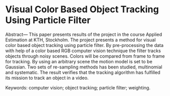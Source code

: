 # Visual Color Based Object Tracking Using Particle Filter
Abstract— This paper presents results of the project in the
course Applied Estimation at KTH, Stockholm. The project
presents a method for visual color based object tracking using
particle filter. By pre-processing the data with help of a color
based RGB computer vision technique the filter tracks objects
through noisy scenes. Colors will be compared from frame to
frame for tracking. By using an arbitrary scene the motion
model is set to be Gaussian. Two sets of re-sampling methods
has been studied, multinomial and systematic. The result
verifies that the tracking algorithm has fulfilled its mission to
track an object in a video.

Keywords: computer vision; object tracking; particle filter;
weighting.

